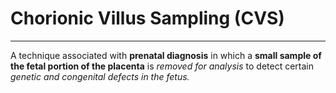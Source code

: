 # Chorionic Villus Sampling (CVS)
---
A technique associated with **prenatal diagnosis** in which a **small sample of the fetal portion of the placenta** is *removed for analysis* to detect certain *genetic and congenital defects in the fetus.*
